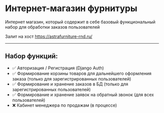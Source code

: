 # Интернет-магазин фурнитуры

Интернет магазин, который содержит в себе базовый функциональный набор для обработки заказов пользователей

Залит на хост https://astrafurniture-rnd.ru/

---

## Набор функций:

- ✅ Авторизация / Регистрация (Django Auth)
- ✅ Формирование корзины товаров для дальнейшего оформления заказа (только для зарегистрированных пользователей)
- ✅ Формирование и хранение заказов в БД (только для зарегистрированных пользователей)
- ✅ Формирование и хранение заявок на обратный звонок (для всех пользователей) 
- ❌ Кабинет менеджера по продажам (в процессе)
